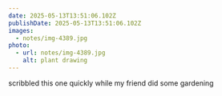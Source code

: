 ```yaml
---
date: 2025-05-13T13:51:06.102Z
publishDate: 2025-05-13T13:51:06.102Z
images:
  - notes/img-4389.jpg
photo:
  - url: notes/img-4389.jpg
    alt: plant drawing
---
```


scribbled this one quickly while my friend did some gardening
